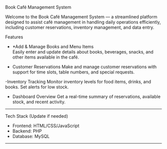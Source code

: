  Book Café Management System

Welcome to the Book Café Management System — a streamlined platform designed to assist café management in handling daily operations efficiently, including customer reservations, inventory management, and data entry.

 Features

- *Add & Manage Books and Menu Items  
  Easily enter and update details about books, beverages, snacks, and other items available in the café.

- Customer Reservations 
  Make and manage customer reservations with support for time slots, table numbers, and special requests.

-Inventory Tracking 
  Monitor inventory levels for food items, drinks, and books. Set alerts for low stock.

- Dashboard Overview
  Get a real-time summary of reservations, available stock, and recent activity.

---

Tech Stack (Update if needed)

- Frontend: HTML/CSS/JavaScript 
- Backend: PHP 
- Database: MySQL


---


